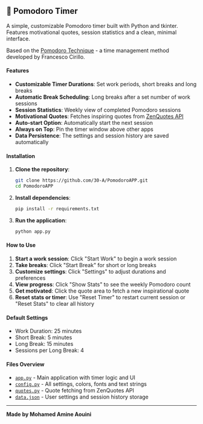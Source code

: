 ## 🍅 Pomodoro Timer

A simple, customizable Pomodoro timer built with Python and tkinter. Features motivational quotes, session statistics and a clean, minimal interface.

Based on the [Pomodoro Technique](https://en.wikipedia.org/wiki/Pomodoro_Technique) - a time management method developed by Francesco Cirillo.

#### Features

- **Customizable Timer Durations**: Set work periods, short breaks and long breaks
- **Automatic Break Scheduling**: Long breaks after a set number of work sessions
- **Session Statistics**: Weekly view of completed Pomodoro sessions
- **Motivational Quotes**: Fetches inspiring quotes from [ZenQuotes API](https://zenquotes.io/)
- **Auto-start Option**: Automatically start the next session
- **Always on Top**: Pin the timer window above other apps
- **Data Persistence**: The settings and session history are saved automatically

#### Installation

1. **Clone the repository**:
   ```bash
   git clone https://github.com/30-A/PomodoroAPP.git
   cd PomodoroAPP
   ```

2. **Install dependencies**:
   ```bash
   pip install -r requirements.txt
   ```

3. **Run the application**:
   ```bash
   python app.py
   ```

#### How to Use

1. **Start a work session**: Click "Start Work" to begin a work session
2. **Take breaks**: Click "Start Break" for short or long breaks
3. **Customize settings**: Click "Settings" to adjust durations and preferences
4. **View progress**: Click "Show Stats" to see the weekly Pomodoro count
5. **Get motivated**: Click the quote area to fetch a new inspirational quote
6. **Reset stats or timer**: Use "Reset Timer" to restart current session or "Reset Stats" to clear all history

#### Default Settings

- Work Duration: 25 minutes
- Short Break: 5 minutes
- Long Break: 15 minutes
- Sessions per Long Break: 4

#### Files Overview

- [`app.py`](app.py) - Main application with timer logic and UI
- [`config.py`](config.py) - All settings, colors, fonts and text strings
- [`quotes.py`](quotes.py) - Quote fetching from ZenQuotes API
- [`data.json`](data.json) - User settings and session history storage

---

**Made by Mohamed Amine Aouini**
